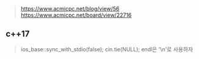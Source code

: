 > https://www.acmicpc.net/blog/view/56
> https://www.acmicpc.net/board/view/22716


## c++17
> ios_base::sync_with_stdio(false); cin.tie(NULL); 
> endl은 '\n'로 사용하자
